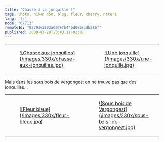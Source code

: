 ```yaml
---
title: "Chasse à la jonquille !"
tags: photo, nikon d50, blog, fleur, cherry, nature
lang: "fr"
node: "67713"
remoteId: "8279361893a60f6fb446d0857cdb286f"
published: 2009-03-29T23:03:11+02:00
---
```

<table class="table-centre"><tr><td><figure class="object-center"><a href="/images/chasse-aux-jonquilles.jpg">![Chasse aux jonquilles](/images/330x/chasse-aux-jonquilles.jpg)
</a></figure></td>
<td><figure class="object-center"><a href="/images/une-jonquille.jpg">![Une jonquille](/images/330x/une-jonquille.jpg)
</a></figure></td>
</tr>

</table>

Mais dans les sous bois de Vergongeat on ne trouve pas que des jonquilles...

<table class="table-centre"><tr><td><figure class="object-center"><a href="/images/fleur-bleue.jpg">![Fleur bleue](/images/330x/fleur-bleue.jpg)
</a></figure></td>
<td><figure class="object-center"><a href="/images/sous-bois-de-vergongeat.jpg">![Sous bois de Vergongeat](/images/330x/sous-bois-de-vergongeat.jpg)
</a></figure></td>
</tr>

</table>
